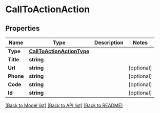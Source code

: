 # CallToActionAction

## Properties

Name | Type | Description | Notes
------------ | ------------- | ------------- | -------------
**Type** | [**CallToActionActionType**](CallToActionActionType.md) |  |
**Title** | **string** |  |
**Url** | **string** |  |[optional] 
**Phone** | **string** |  |[optional] 
**Code** | **string** |  |[optional] 
**Id** | **string** |  |[optional] 

[[Back to Model list]](../README.md#documentation-for-models) [[Back to API list]](../README.md#documentation-for-api-endpoints) [[Back to README]](../README.md)


